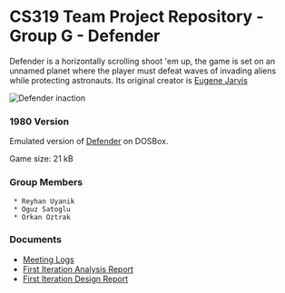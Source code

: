 # CS319 Team Project Repository - Group G - Defender
Defender is a horizontally scrolling shoot 'em up, the game is set on an unnamed planet where the player must defeat waves of invading aliens while protecting astronauts. Its original creator is [Eugene Jarvis](https://en.wikipedia.org/wiki/Eugene_Jarvis)

![Defender inaction](https://www.gamasutra.com/db_area/images/feature/4078/0102.png)

### 1980 Version
 Emulated version of [Defender](https://www.retrogames.cz/play_178-DOS.php?language=EN) on DOSBox.
 
 Game size: 21 kB

### Group Members 
```
 * Reyhan Uyanik
 * Oguz Satoglu
 * Orkan Oztrak
```

### Documents
* [Meeting Logs](https://docs.google.com/document/d/1qEJ6nFqEtgYJSkicOtUf7aZV2gmKFIhfzx-Ou4kTYtI/edit?usp=drivesdk)
* [First Iteration Analysis Report](https://docs.google.com/document/d/1Jpqpe7n_Jdo_8I5PDjF8J-UzEmzAj_-jRtYeVlSOSDg/edit?usp=sharing)
* [First Iteration Design Report](https://docs.google.com/document/d/14IYDKv3U691FO_2tURb3YoFpb22GJuVd0SUzka2YrfY/edit?usp=sharing)

